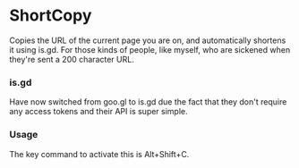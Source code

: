 # ShortCopy
Copies the URL of the current page you are on, and automatically shortens it using is.gd.
For those kinds of people, like myself, who are sickened when they're sent a 200 character URL.

### is.gd
Have now switched from goo.gl to is.gd due the fact that they don't require any access tokens and their API is super simple.

### Usage
The key command to activate this is Alt+Shift+C.
